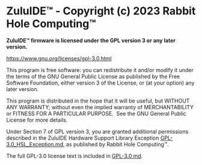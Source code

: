 # ZuluIDE™ - Copyright (c) 2023 Rabbit Hole Computing™

**ZuluIDE™ firmware is licensed under the GPL version 3 or any later version.**

https://www.gnu.org/licenses/gpl-3.0.html

This program is free software: you can redistribute it and/or modify
it under the terms of the GNU General Public License as published by
the Free Software Foundation, either version 3 of the License, or
(at your option) any later version. 

This program is distributed in the hope that it will be useful,
but WITHOUT ANY WARRANTY; without even the implied warranty of
MERCHANTABILITY or FITNESS FOR A PARTICULAR PURPOSE.  See the
GNU General Public License for more details. 

Under Section 7 of GPL version 3, you are granted additional
permissions described in the ZuluIDE Hardware Support Library Exception
[GPL-3.0_HSL_Exception.md](GPL-3.0_HSL_Exception.md), as published by Rabbit Hole Computing™.

The full GPL-3.0 license text is included in [GPL-3.0.md](GPL-3.0.md).
